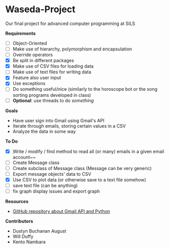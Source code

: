 # Waseda-Project
Our final project for advanced computer programming at SILS

**Requirements**
- [ ] Object-Oriented  
- [ ] Make use of hierarchy, polymorphism and encapsulation  
- [ ] Override operators  
- [X] Be split in different packages
- [X] Make use of CSV files for loading data
- [ ] Make use of text files for writing data  
- [X] Feature also user input
- [X] Use exceptions
- [ ] Do something useful/nice (similarly to the horoscope bot or the song sorting programs developed in class) 
- [ ] **Optional**ː use threads to do *somethinɡ*

**Goals**
* Have user sign into Gmail using Gmail's API
* Iterate through emails, storing certain values in a CSV
* Analyze the data in some way

**To Do**
- [X] ̩Write / modify / find method to read all (or many) emails in a given email account~~
- [ ] Create Message class
- [ ] Create subclass of Message class (Message can be very generic)
- [ ] Export message objects' data to CSV
- [X] Use CSV to plot data (or otherwise save to a text file somehow)
- [ ] save text file (can be anythinɡ)
- [ ] fix ɡraph display issues and export ɡraph

**Resources**
* [GitHub repository about Gmail API and Python](https://github.com/abhishekchhibber/Gmail-Api-through-Python/blob/master/gmail_read.py "Gmail-Api-through-Python")

**Contributors**
* Dustyn Buchanan August
* Will Duffy
* Kento Nambara
